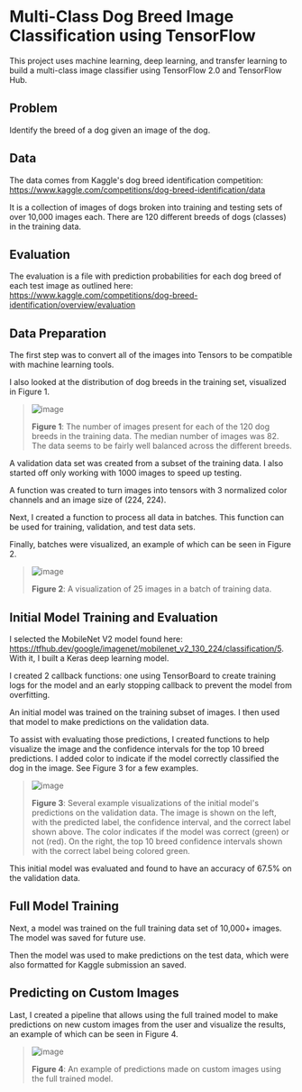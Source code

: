 # Multi-Class Dog Breed Image Classification using TensorFlow

This project uses machine learning, deep learning, and transfer learning to build a multi-class image classifier using TensorFlow 2.0 and TensorFlow Hub.

## Problem

Identify the breed of a dog given an image of the dog.

## Data

The data comes from Kaggle's dog breed identification competition: https://www.kaggle.com/competitions/dog-breed-identification/data

It is a collection of images of dogs broken into training and testing sets of over 10,000 images each. There are 120 different breeds of dogs (classes) in the training data.

## Evaluation

The evaluation is a file with prediction probabilities for each dog breed of each test image as outlined here: https://www.kaggle.com/competitions/dog-breed-identification/overview/evaluation

## Data Preparation

The first step was to convert all of the images into Tensors to be compatible with machine learning tools.

I also looked at the distribution of dog breeds in the training set, visualized in Figure 1.

> ![image](https://github.com/nwferreri/dog-breed-image-classification/assets/112211174/8defd95d-f8c7-47da-94a3-8e83fcf2a9f9)
> 
> **Figure 1**: The number of images present for each of the 120 dog breeds in the training data. The median number of images was 82. The data seems to be fairly well balanced across the different breeds.

A validation data set was created from a subset of the training data. I also started off only working with 1000 images to speed up testing.

A function was created to turn images into tensors with 3 normalized color channels and an image size of (224, 224).

Next, I created a function to process all data in batches. This function can be used for training, validation, and test data sets.

Finally, batches were visualized, an example of which can be seen in Figure 2.

> ![image](https://github.com/nwferreri/dog-breed-image-classification/assets/112211174/f277d91d-ea5e-420b-8d98-2426bfce117b)
> 
> **Figure 2**: A visualization of 25 images in a batch of training data.

## Initial Model Training and Evaluation

I selected the MobileNet V2 model found here: https://tfhub.dev/google/imagenet/mobilenet_v2_130_224/classification/5. With it, I built a Keras deep learning model.

I created 2 callback functions: one using TensorBoard to create training logs for the model and an early stopping callback to prevent the model from overfitting.

An initial model was trained on the training subset of images. I then used that model to make predictions on the validation data.

To assist with evaluating those predictions, I created functions to help visualize the image and the confidence intervals for the top 10 breed predictions. I added color to indicate if the model correctly classified the dog in the image. See Figure 3 for a few examples.

> ![image](https://github.com/nwferreri/dog-breed-image-classification/assets/112211174/ceb08e6b-4c43-4957-8020-f198d82b0bdd)
> 
> **Figure 3**: Several example visualizations of the initial model's predictions on the validation data. The image is shown on the left, with the predicted label, the confidence interval, and the correct label shown above. The color indicates if the model was correct (green) or not (red). On the right, the top 10 breed confidence intervals shown with the correct label being colored green.

This initial model was evaluated and found to have an accuracy of 67.5% on the validation data.

## Full Model Training

Next, a model was trained on the full training data set of 10,000+ images. The model was saved for future use.

Then the model was used to make predictions on the test data, which were also formatted for Kaggle submission an saved.

## Predicting on Custom Images

Last, I created a pipeline that allows using the full trained model to make predictions on new custom images from the user and visualize the results, an example of which can be seen in Figure 4.

> ![image](https://github.com/nwferreri/dog-breed-image-classification/assets/112211174/d6cf67c0-12dc-4ecd-9d92-2d6c9342f027)
> 
> **Figure 4**: An example of predictions made on custom images using the full trained model.
